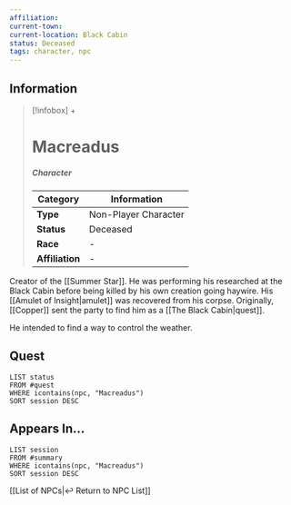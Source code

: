 ```yaml
---
affiliation:
current-town: 
current-location: Black Cabin
status: Deceased
tags: character, npc
---
```


## Information
> [!infobox] +
> # Macreadus
> ##### Character
> | Category | Information |
> | ---- | ---- |
> | **Type** | Non-Player Character|
> | **Status** | Deceased |
> | **Race** | - |
> | **Affiliation** | - |

Creator of the [[Summer Star]]. He was performing his researched at the Black Cabin before being killed by his own creation going haywire. His [[Amulet of Insight|amulet]] was recovered from his corpse. Originally, [[Copper]] sent the party to find him as a [[The Black Cabin|quest]].

He intended to find a way to control the weather.

## Quest

```dataview
LIST status
FROM #quest 
WHERE icontains(npc, "Macreadus")
SORT session DESC
```

## Appears In...
```dataview
LIST session
FROM #summary
WHERE icontains(npc, "Macreadus")
SORT session DESC
```

[[List of NPCs|↩️ Return to NPC List]]